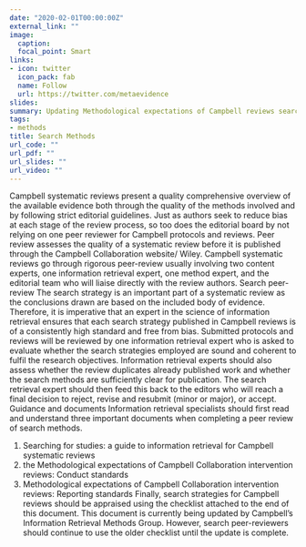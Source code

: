 ```yaml
---
date: "2020-02-01T00:00:00Z"
external_link: ""
image:
  caption:
  focal_point: Smart
links:
- icon: twitter
  icon_pack: fab
  name: Follow
  url: https://twitter.com/metaevidence
slides: 
summary: Updating Methodological expectations of Campbell reviews search strategies. 
tags:
- methods
title: Search Methods
url_code: ""
url_pdf: ""
url_slides: ""
url_video: ""
---
```


Campbell systematic reviews present a quality comprehensive overview of the available evidence
both through the quality of the methods involved and by following strict editorial guidelines. Just as
authors seek to reduce bias at each stage of the review process, so too does the editorial board by
not relying on one peer reviewer for Campbell protocols and reviews.
Peer review assesses the quality of a systematic review before it is published through the Campbell
Collaboration website/ Wiley. Campbell systematic reviews go through rigorous peer-review usually
involving two content experts, one information retrieval expert, one method expert, and the
editorial team who will liaise directly with the review authors.
Search peer- review
The search strategy is an important part of a systematic review as the conclusions drawn are based
on the included body of evidence. Therefore, it is imperative that an expert in the science of
information retrieval ensures that each search strategy published in Campbell reviews is of a
consistently high standard and free from bias.
Submitted protocols and reviews will be reviewed by one information retrieval expert who is asked
to evaluate whether the search strategies employed are sound and coherent to fulfil the research
objectives. Information retrieval experts should also assess whether the review duplicates already
published work and whether the search methods are sufficiently clear for publication. The search
retrieval expert should then feed this back to the editors who will reach a final decision to reject,
revise and resubmit (minor or major), or accept.
Guidance and documents
Information retrieval specialists should first read and understand three important documents when
completing a peer review of search methods.
1. Searching for studies: a guide to information retrieval for Campbell systematic reviews
2. the Methodological expectations of Campbell Collaboration intervention reviews: Conduct
standards
3. Methodological expectations of Campbell Collaboration intervention reviews: Reporting
standards
Finally, search strategies for Campbell reviews should be appraised using the checklist attached to
the end of this document. This document is currently being updated by Campbell’s Information
Retrieval Methods Group. However, search peer-reviewers should continue to use the older
checklist until the update is complete.